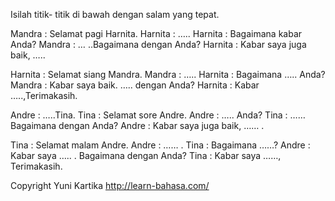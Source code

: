 Isilah titik- titik di bawah dengan salam yang tepat.

Mandra : Selamat pagi Harnita.
Harnita : …..
Harnita : Bagaimana kabar Anda?
Mandra : … ..Bagaimana dengan Anda?
Harnita : Kabar saya juga baik, …..

Harnita : Selamat siang Mandra.
Mandra : …..
Harnita : Bagaimana ….. Anda?
Mandra : Kabar saya baik.  ….. dengan Anda?
Harnita : Kabar …..,Terimakasih.

Andre : …..Tina.
Tina     : Selamat sore Andre.
Andre : ….. Anda?
Tina     : …… Bagaimana dengan Anda?
Andre : Kabar saya juga baik, …… .

Tina     : Selamat malam Andre.
Andre : …… . 
Tina     : Bagaimana ……?
Andre : Kabar saya ….. . Bagaimana dengan Anda?
Tina     : Kabar saya ……, Terimakasih.
  


Copyright Yuni Kartika http://learn-bahasa.com/

